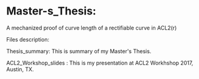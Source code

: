 # Master-s_Thesis:
A mechanized proof of curve length of a rectifiable curve in ACL2(r)

Files description:

 Thesis_summary: This is summary of my Master's Thesis.
 
 ACL2_Workshop_slides : This is my presentation at ACL2 Workhshop 2017, Austin, TX.
